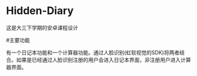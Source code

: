 # Hidden-Diary

这是大三下学期的安卓课程设计

#主要功能

有一个日记本功能和一个计算器功能。通过人脸识别(虹软视觉的SDK)将两者结合。如果是已经通过人脸识别注册的用户会进入日记本界面，非注册用户进入计算器界面。
